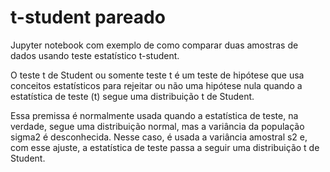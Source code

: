 # t-student pareado
Jupyter notebook com exemplo de como comparar duas amostras de dados usando teste estatístico t-student.

O teste t de Student ou somente teste t é um teste de hipótese que usa conceitos estatísticos para rejeitar ou não uma hipótese nula quando a estatística de teste (t) segue uma distribuição t de Student.

Essa premissa é normalmente usada quando a estatística de teste, na verdade, segue uma distribuição normal, mas a variância da população sigma2 é desconhecida. Nesse caso, é usada a variância amostral s2 e, com esse ajuste, a estatística de teste passa a seguir uma distribuição t de Student.
